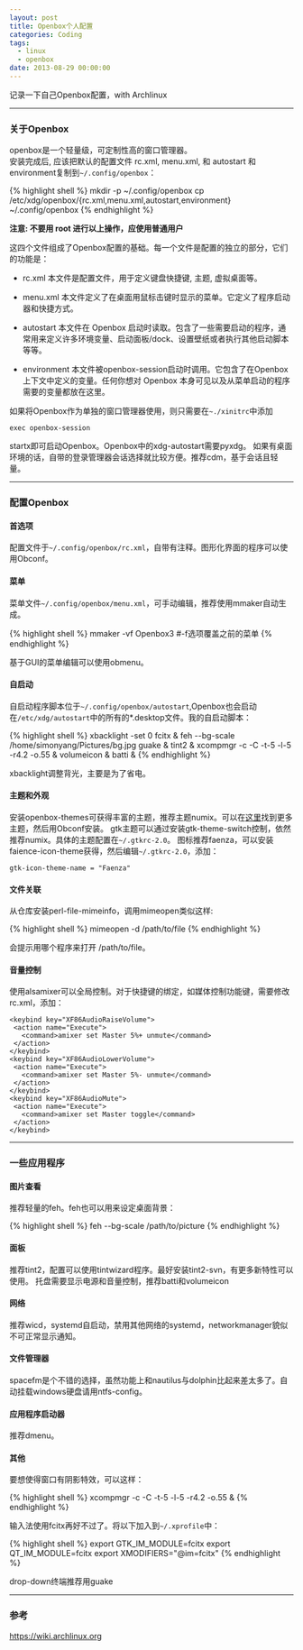 ```yaml
---
layout: post
title: Openbox个人配置
categories: Coding
tags:
  - linux
  - openbox
date: 2013-08-29 00:00:00
---
```

记录一下自己Openbox配置，with Archlinux

---

### 关于Openbox

openbox是一个轻量级，可定制性高的窗口管理器。  
安装完成后, 应该把默认的配置文件 rc.xml, menu.xml, 和 autostart 和environment复制到`~/.config/openbox`：

{% highlight shell %}
mkdir -p ~/.config/openbox
cp /etc/xdg/openbox/{rc.xml,menu.xml,autostart,environment} ~/.config/openbox
{% endhighlight %}

**注意: 不要用 root 进行以上操作，应使用普通用户**

这四个文件组成了Openbox配置的基础。每一个文件是配置的独立的部分，它们的功能是：

- rc.xml
本文件是配置文件，用于定义键盘快捷键, 主题, 虚拟桌面等。

- menu.xml
 本文件定义了在桌面用鼠标击键时显示的菜单。它定义了程序启动器和快捷方式。

- autostart
本文件在 Openbox 启动时读取。包含了一些需要启动的程序，通常用来定义许多环境变量、启动面板/dock、设置壁纸或者执行其他启动脚本等等。

- environment
本文件被openbox-session启动时调用。它包含了在Openbox上下文中定义的变量。任何你想对 Openbox 本身可见以及从菜单启动的程序需要的变量都放在这里。

如果将Openbox作为单独的窗口管理器使用，则只需要在`~./xinitrc`中添加

    exec openbox-session

startx即可启动Openbox。Openbox中的xdg-autostart需要pyxdg。
如果有桌面环境的话，自带的登录管理器会话选择就比较方便。推荐cdm，基于会话且轻量。

---

### 配置Openbox

<!-- more -->

#### 首选项

配置文件于`~/.config/openbox/rc.xml`，自带有注释。图形化界面的程序可以使用Obconf。

#### 菜单

菜单文件`~/.config/openbox/menu.xml`，可手动编辑，推荐使用mmaker自动生成。

{% highlight shell %}
mmaker -vf Openbox3 #-f选项覆盖之前的菜单
{% endhighlight %}

基于GUI的菜单编辑可以使用obmenu。

#### 自启动

自启动程序脚本位于`~/.config/openbox/autostart`,Openbox也会启动在`/etc/xdg/autostart`中的所有的*.desktop文件。我的自启动脚本：

{% highlight shell %}
xbacklight -set 0
fcitx &
feh --bg-scale /home/simonyang/Pictures/bg.jpg
guake &
tint2 &
xcompmgr -c -C -t-5 -l-5 -r4.2 -o.55 &
volumeicon &
batti &
{% endhighlight %}

xbacklight调整背光，主要是为了省电。

#### 主题和外观

安装openbox-themes可获得丰富的主题，推荐主题numix。可以在[这里](http://www.box-look.org)找到更多主题，然后用Obconf安装。
gtk主题可以通过安装gtk-theme-switch控制，依然推荐numix。具体的主题配置在`~/.gtkrc-2.0`。
图标推荐faenza，可以安装faience-icon-theme获得，然后编辑`~/.gtkrc-2.0`，添加：

    gtk-icon-theme-name = "Faenza"

#### 文件关联

从仓库安装perl-file-mimeinfo，调用mimeopen类似这样:

{% highlight shell %}
mimeopen -d /path/to/file
{% endhighlight %}

会提示用哪个程序来打开 /path/to/file。

#### 音量控制

使用alsamixer可以全局控制。对于快捷键的绑定，如媒体控制功能键，需要修改rc.xml，添加：

    <keybind key="XF86AudioRaiseVolume">
     <action name="Execute">
       <command>amixer set Master 5%+ unmute</command>
     </action>
    </keybind>
    <keybind key="XF86AudioLowerVolume">
     <action name="Execute">
       <command>amixer set Master 5%- unmute</command>
     </action>
    </keybind>
    <keybind key="XF86AudioMute">
     <action name="Execute">
       <command>amixer set Master toggle</command>
     </action>
    </keybind>

---

### 一些应用程序

#### 图片查看

推荐轻量的feh。feh也可以用来设定桌面背景：

{% highlight shell %}
feh --bg-scale /path/to/picture
{% endhighlight %}

#### 面板

推荐tint2，配置可以使用tintwizard程序。最好安装tint2-svn，有更多新特性可以使用。
托盘需要显示电源和音量控制，推荐batti和volumeicon

#### 网络

推荐wicd，systemd自启动，禁用其他网络的systemd，networkmanager貌似不可正常显示通知。

#### 文件管理器

spacefm是个不错的选择，虽然功能上和nautilus与dolphin比起来差太多了。自动挂载windows硬盘请用ntfs-config。

#### 应用程序启动器

推荐dmenu。

#### 其他

要想使得窗口有阴影特效，可以这样：

{% highlight shell %}
xcompmgr -c -C -t-5 -l-5 -r4.2 -o.55 &
{% endhighlight %}

输入法使用fcitx再好不过了。将以下加入到`~/.xprofile`中：

{% highlight shell %}
export GTK_IM_MODULE=fcitx
export QT_IM_MODULE=fcitx
export XMODIFIERS="@im=fcitx"
{% endhighlight %}

drop-down终端推荐用guake

---

### 参考

<https://wiki.archlinux.org>